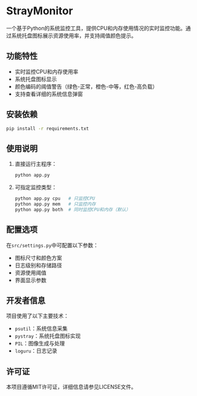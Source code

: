 # StrayMonitor

一个基于Python的系统监控工具，提供CPU和内存使用情况的实时监控功能。通过系统托盘图标展示资源使用率，并支持阈值颜色提示。

## 功能特性
- 实时监控CPU和内存使用率
- 系统托盘图标显示
- 颜色编码的阈值警告（绿色-正常，橙色-中等，红色-高负载）
- 支持查看详细的系统信息弹窗

## 安装依赖
```bash
pip install -r requirements.txt
```

## 使用说明
1. 直接运行主程序：
   ```bash
   python app.py
   ```
2. 可指定监控类型：
   ```bash
   python app.py cpu   # 只监控CPU
   python app.py mem   # 只监控内存
   python app.py both  # 同时监控CPU和内存（默认）
   ```

## 配置选项
在`src/settings.py`中可配置以下参数：
- 图标尺寸和颜色方案
- 日志级别和存储路径
- 资源使用阈值
- 界面显示参数

## 开发者信息
项目使用了以下主要技术：
- `psutil`：系统信息采集
- `pystray`：系统托盘图标实现
- `PIL`：图像生成与处理
- `loguru`：日志记录

## 许可证
本项目遵循MIT许可证，详细信息请参见LICENSE文件。